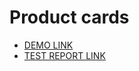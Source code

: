# Product cards
- [DEMO LINK](https://HaidaiAndriy.github.io/layout_product-cards/) <br>
- [TEST REPORT LINK](https://HaidaiAndriy.github.io/layout_product-cards/report/html_report/)
